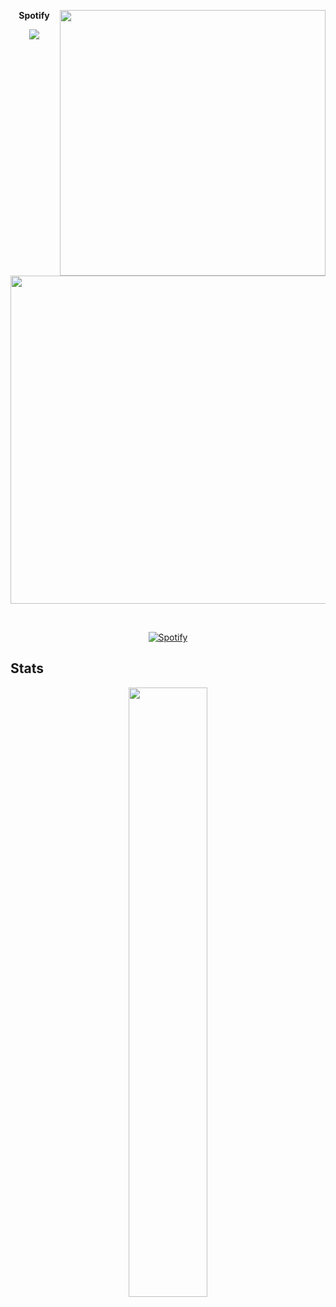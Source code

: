 <div align="center">
<!-- ![](https://typograssy.deno.dev/api?text=お兄ちゃんはおしまい!&l0=none&bg=none&frame=none&speed=100&comment=) -->
<!-- ![](https://typograssy.deno.dev/api?text=お兄ちゃんはおしまい!&l0=none&l1=00cce6&l2=80f1ff&l3=009eb3&l4=caf9ff&bg=none&frame=none&speed=100&comment=) -->
</div>
<p align="center">
<a href="https://discord.com/users/706535111914684508"><img align="right" width="425" src="https://lanyard.cnrad.dev/api/706535111914684508?imgStyle=square&gradient=e9d6d5-e9d6d5-f3b1b4-ffffff&bg=0d1117"></a>
</div





## **Spotify**
<p align="center">
<a href="w"><img src="https://spotify-github-profile.vercel.app/api/view?uid=22kxux94xqwyf9kcbz48nq6qo&cover_image=true&theme=default&show_offline=true&background_color=0d11170&interchange=false&bar_color_cover=true"></a><a href="https://open.spotify.com/user/22kxux94xqwyf9kcbz48nq6qo?si=6962aa5c8435476f"><img width="525" src="https://spotify-recently-played-readme.vercel.app/api?user=22kxux94xqwyf9kcbz48nq6qo"></a>

&nbsp;<div align="center">
  [![Spotify](https://spotify-profile-funni.vercel.app/api/spotify)](https://open.spotify.com/user/22kxux94xqwyf9kcbz48nq6qo)
</div>



## **Stats**
<p align="center"><img width="50%" src="https://freerobuxreal69.vercel.app/api/top-langs/?username=paydash&show_icons=true&count_private=true&theme=react&hide_border=true&bg_color=0D1117&layout=compact"/>
</p>
